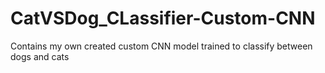 # CatVSDog_CLassifier-Custom-CNN
Contains my own created custom CNN model trained to classify between dogs and cats
